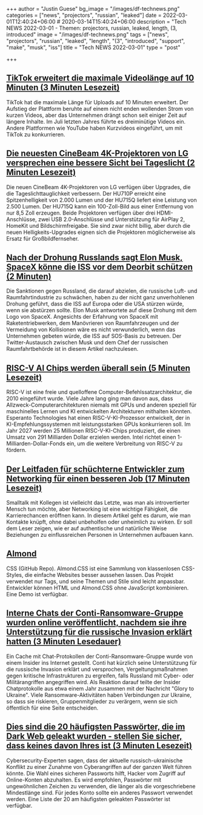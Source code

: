 +++
author = "Justin Guese"
bg_image = "/images/df-technews.png"
categories = ["news", "projectors", "russian", "leaked"]
date = 2022-03-01T12:40:24+06:00 # 2020-03-14T15:40:24+06:00
description = "Tech NEWS 2022-03-01 - Themen: projectors, russian, leaked, length, (3, introduced"
image = "/images/df-technews.png"
tags = ["news", "projectors", "russian", "leaked", "length", "(3", "introduced", "support", "make", "musk", "iss"]
title = "Tech NEWS 2022-03-01"
type = "post"

+++

## [TikTok erweitert die maximale Videolänge auf 10 Minuten (3 Minuten Lesezeit)](https://www.theverge.com/2022/2/28/22954525/tiktok-maximum-video-length-10-minutes?scrolla=5eb6d68b7fedc32c19ef33b4)

 TikTok hat die maximale Länge für Uploads auf 10 Minuten erweitert. Der Aufstieg der Plattform beruhte auf einem nicht enden wollenden Strom von kurzen Videos, aber das Unternehmen drängt schon seit einiger Zeit auf längere Inhalte. Im Juli letzten Jahres führte es dreiminütige Videos ein. Andere Plattformen wie YouTube haben Kurzvideos eingeführt, um mit TikTok zu konkurrieren.

## [Die neuesten CineBeam 4K-Projektoren von LG versprechen eine bessere Sicht bei Tageslicht (2 Minuten Lesezeit)](https://www.engadget.com/lg-4k-cinebeam-home-projectors-2022-165629481.html)

 Die neuen CineBeam 4K-Projektoren von LG verfügen über Upgrades, die die Tageslichttauglichkeit verbessern. Der HU710P erreicht eine Spitzenhelligkeit von 2.000 Lumen und der HU715Q liefert eine Leistung von 2.500 Lumen. Der HU715Q kann ein 100-Zoll-Bild aus einer Entfernung von nur 8,5 Zoll erzeugen. Beide Projektoren verfügen über drei HDMI-Anschlüsse, zwei USB 2.0-Anschlüsse und Unterstützung für AirPlay 2, HomeKit und Bildschirmfreigabe. Sie sind zwar nicht billig, aber durch die neuen Helligkeits-Upgrades eignen sich die Projektoren möglicherweise als Ersatz für Großbildfernseher.

## [Nach der Drohung Russlands sagt Elon Musk, SpaceX könne die ISS vor dem Deorbit schützen (2 Minuten)](https://interestingengineering.com/russia-elon-musk-spacex-protect-iss-deorbiting)

 Die Sanktionen gegen Russland, die darauf abzielen, die russische Luft- und Raumfahrtindustrie zu schwächen, haben zu der nicht ganz unverhohlenen Drohung geführt, dass die ISS auf Europa oder die USA stürzen würde, wenn sie abstürzen sollte. Elon Musk antwortete auf diese Drohung mit dem Logo von SpaceX. Angesichts der Erfahrung von SpaceX mit Raketentriebwerken, dem Manövrieren von Raumfahrzeugen und der Vermeidung von Kollisionen wäre es nicht verwunderlich, wenn das Unternehmen gebeten würde, die ISS auf SOS-Basis zu betreuen. Der Twitter-Austausch zwischen Musk und dem Chef der russischen Raumfahrtbehörde ist in diesem Artikel nachzulesen.

## [RISC-V AI Chips werden überall sein (5 Minuten Lesezeit)](https://spectrum.ieee.org/risc-v-ai)

 RISC-V ist eine freie und quelloffene Computer-Befehlssatzarchitektur, die 2010 eingeführt wurde. Viele Jahre lang ging man davon aus, dass Allzweck-Computerarchitekturen niemals mit GPUs und anderen speziell für maschinelles Lernen und KI entwickelten Architekturen mithalten könnten. Esperanto Technologies hat einen RISC-V-KI-Prozessor entwickelt, der in KI-Empfehlungssystemen mit leistungsstarken GPUs konkurrieren soll. Im Jahr 2027 werden 25 Millionen RISC-V-KI-Chips produziert, die einen Umsatz von 291 Milliarden Dollar erzielen werden. Intel richtet einen 1-Milliarden-Dollar-Fonds ein, um die weitere Verbreitung von RISC-V zu fördern.

## [Der Leitfaden für schüchterne Entwickler zum Networking für einen besseren Job (17 Minuten Lesezeit)](https://www.samjulien.com/shy-dev-networking)

 Smalltalk mit Kollegen ist vielleicht das Letzte, was man als introvertierter Mensch tun möchte, aber Networking ist eine wichtige Fähigkeit, die Karrierechancen eröffnen kann. In diesem Artikel geht es darum, wie man Kontakte knüpft, ohne dabei unbeholfen oder unheimlich zu wirken. Er soll dem Leser zeigen, wie er auf authentische und natürliche Weise Beziehungen zu einflussreichen Personen in Unternehmen aufbauen kann.

## [Almond](https://github.com/alvaromontoro/almond.css)

CSS (GitHub Repo). Almond.CSS ist eine Sammlung von klassenlosen CSS-Styles, die einfache Websites besser aussehen lassen. Das Projekt verwendet nur Tags, und seine Themen und Stile sind leicht anpassbar. Entwickler können HTML und Almond.CSS ohne JavaScript kombinieren. Eine Demo ist verfügbar.

## [Interne Chats der Conti-Ransomware-Gruppe wurden online veröffentlicht, nachdem sie ihre Unterstützung für die russische Invasion erklärt hatten (3 Minuten Lesedauer)](https://techcrunch.com/2022/02/28/conti-ransomware-chats-leaked/)

 Ein Cache mit Chat-Protokollen der Conti-Ransomware-Gruppe wurde von einem Insider ins Internet gestellt. Conti hat kürzlich seine Unterstützung für die russische Invasion erklärt und versprochen, Vergeltungsmaßnahmen gegen kritische Infrastrukturen zu ergreifen, falls Russland mit Cyber- oder Militärangriffen angegriffen wird. Als Reaktion darauf teilte der Insider Chatprotokolle aus etwa einem Jahr zusammen mit der Nachricht "Glory to Ukraine". Viele Ransomware-Aktivitäten haben Verbindungen zur Ukraine, so dass sie riskieren, Gruppenmitglieder zu verärgern, wenn sie sich öffentlich für eine Seite entscheiden.

## [Dies sind die 20 häufigsten Passwörter, die im Dark Web geleakt wurden - stellen Sie sicher, dass keines davon Ihres ist (3 Minuten Lesezeit)](https://www.cnbc.com/2022/02/27/most-common-passwords-hackers-leak-on-the-dark-web-lookout-report.html)

 Cybersecurity-Experten sagen, dass der aktuelle russisch-ukrainische Konflikt zu einer Zunahme von Cyberangriffen auf der ganzen Welt führen könnte. Die Wahl eines sicheren Passworts hilft, Hacker vom Zugriff auf Online-Konten abzuhalten. Es wird empfohlen, Passwörter mit ungewöhnlichen Zeichen zu verwenden, die länger als die vorgeschriebene Mindestlänge sind. Für jedes Konto sollte ein anderes Passwort verwendet werden. Eine Liste der 20 am häufigsten geleakten Passwörter ist verfügbar.

